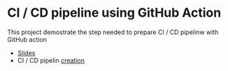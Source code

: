 # CI / CD pipeline using GitHub Action

This project demostrate the step needed to prepare CI / CD pipelinw with GitHub action

-   [Slides](./GitHub-CI.pdf)
-   CI / CD pipelin [creation](./procedures.md)
